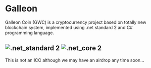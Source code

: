 # Galleon

Galleon Coin (GWC) is a cryptocurrency project based on totally new blockchain system, implemented using .net standard 2 and C# programming language.

![.net_standard 2](https://img.shields.io/badge/.net_standard-2-blue.svg)
![.net_core 2](https://img.shields.io/badge/.net_core-2-blue.svg)
----------------------------------------------

This is not an ICO although we may have an airdrop any time soon...
